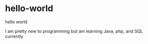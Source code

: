 # hello-world
hello world

I am pretty new to programming but am learning Java, php, and SQL currently
